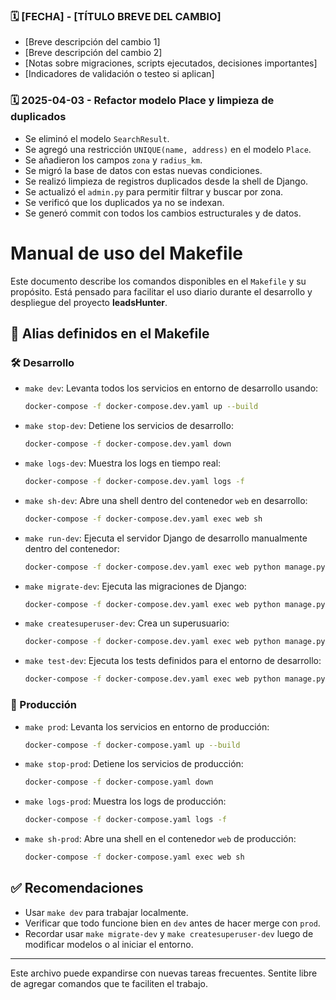 ### 🗓️ [FECHA] - [TÍTULO BREVE DEL CAMBIO]

- [Breve descripción del cambio 1]
- [Breve descripción del cambio 2]
- [Notas sobre migraciones, scripts ejecutados, decisiones importantes]
- [Indicadores de validación o testeo si aplican]


### 🗓️ 2025-04-03 - Refactor modelo Place y limpieza de duplicados

- Se eliminó el modelo `SearchResult`.
- Se agregó una restricción `UNIQUE(name, address)` en el modelo `Place`.
- Se añadieron los campos `zona` y `radius_km`.
- Se migró la base de datos con estas nuevas condiciones.
- Se realizó limpieza de registros duplicados desde la shell de Django.
- Se actualizó el `admin.py` para permitir filtrar y buscar por zona.
- Se verificó que los duplicados ya no se indexan.
- Se generó commit con todos los cambios estructurales y de datos.







#  Manual de uso del Makefile

Este documento describe los comandos disponibles en el `Makefile` y su propósito. Está pensado para facilitar el uso diario durante el desarrollo y despliegue del proyecto **leadsHunter**.

## 📁 Alias definidos en el Makefile

### 🛠️ Desarrollo

- `make dev`: Levanta todos los servicios en entorno de desarrollo usando:
  ```bash
  docker-compose -f docker-compose.dev.yaml up --build
  ```

- `make stop-dev`: Detiene los servicios de desarrollo:
  ```bash
  docker-compose -f docker-compose.dev.yaml down
  ```

- `make logs-dev`: Muestra los logs en tiempo real:
  ```bash
  docker-compose -f docker-compose.dev.yaml logs -f
  ```

- `make sh-dev`: Abre una shell dentro del contenedor `web` en desarrollo:
  ```bash
  docker-compose -f docker-compose.dev.yaml exec web sh
  ```

- `make run-dev`: Ejecuta el servidor Django de desarrollo manualmente dentro del contenedor:
  ```bash
  docker-compose -f docker-compose.dev.yaml exec web python manage.py runserver 0.0.0.0:8000
  ```

- `make migrate-dev`: Ejecuta las migraciones de Django:
  ```bash
  docker-compose -f docker-compose.dev.yaml exec web python manage.py migrate
  ```

- `make createsuperuser-dev`: Crea un superusuario:
  ```bash
  docker-compose -f docker-compose.dev.yaml exec web python manage.py createsuperuser
  ```

- `make test-dev`: Ejecuta los tests definidos para el entorno de desarrollo:
  ```bash
  docker-compose -f docker-compose.dev.yaml exec web python manage.py test
  ```

### 🚀 Producción

- `make prod`: Levanta los servicios en entorno de producción:
  ```bash
  docker-compose -f docker-compose.yaml up --build
  ```

- `make stop-prod`: Detiene los servicios de producción:
  ```bash
  docker-compose -f docker-compose.yaml down
  ```

- `make logs-prod`: Muestra los logs de producción:
  ```bash
  docker-compose -f docker-compose.yaml logs -f
  ```

- `make sh-prod`: Abre una shell en el contenedor `web` de producción:
  ```bash
  docker-compose -f docker-compose.yaml exec web sh
  ```

## ✅ Recomendaciones

- Usar `make dev` para trabajar localmente.
- Verificar que todo funcione bien en `dev` antes de hacer merge con `prod`.
- Recordar usar `make migrate-dev` y `make createsuperuser-dev` luego de modificar modelos o al iniciar el entorno.

---

Este archivo puede expandirse con nuevas tareas frecuentes. Sentite libre de agregar comandos que te faciliten el trabajo.

